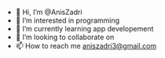 - 👋 Hi, I’m @AnisZadri
- 👀 I’m interested in programming
- 🌱 I’m currently learning app developement
- 💞️ I’m looking to collaborate on 
- 📫 How to reach me aniszadri3@gmail.com

<!---
AnisZadri/AnisZadri is a ✨ special ✨ repository because its `README.md` (this file) appears on your GitHub profile.
You can click the Preview link to take a look at your changes.
--->

